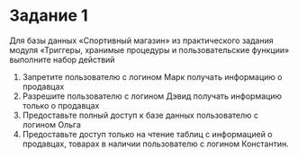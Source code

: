 # <b>Задание 1</b>

Для базы данных «Спортивный магазин» из практического задания модуля «Триггеры, хранимые процедуры и пользовательские функции» выполните набор действий<br>
<ol>
<li>Запретите пользователю с логином Марк получать информацию о продавцах</li>
<li>Разрешите пользователю с логином Дэвид получать информацию только о продавцах</li>
<li>Предоставьте полный доступ к базе данных пользователю с логином Ольга</li>
<li>Предоставьте доступ только на чтение таблиц с информацией о продавцах, товарах в наличии пользователю с логином Константин.</li>
</ol>
